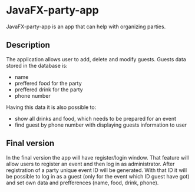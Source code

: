 # JavaFX-party-app

JavaFX-party-app is an app that can help with organizing parties.

## Description

The application allows user to add, delete and modify guests.
Guests data stored in the database is: 
  - name
  - preffered food for the party
  - preffered drink for the party
  - phone number
  
Having this data it is also possible to:
  - show all drinks and food, which needs to be prepared for an event
  - find guest by phone number with displaying guests information to user

## Final version

In the final version the app will have register/login window. That feature will allow users to register an
event and then log in as administrator. After registration of a party unique event ID will be generated. 
With that ID it will be possible to log in as a guest (only for the event which ID guest have got) and set 
own data and prefferences (name, food, drink, phone).
